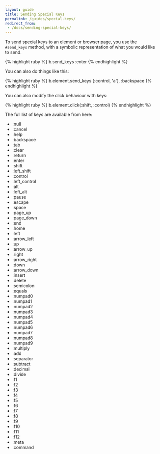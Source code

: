 ```yaml
---
layout: guide
title: Sending Special Keys
permalink: /guides/special-keys/
redirect_from: 
 - /docs/sending-special-keys/
---
```


<!--- TODO: Validate Examples --->
<!--- TODO: These should be `#set` not `#send_keys` right? --->

To send special keys to an element or browser page, you use the `#send_keys` method, with a symbolic representation of what 
you would like to send.

{% highlight ruby %}
b.send_keys :enter
{% endhighlight %}

You can also do things like this:

{% highlight ruby %}
b.element.send_keys [:control, 'a'], :backspace
{% endhighlight %}

You can also modify the click behaviour with keys:

{% highlight ruby %}
b.element.click(:shift, :control)
{% endhighlight %}

The full list of keys are available from here:

* :null
* :cancel
* :help
* :backspace
* :tab
* :clear
* :return
* :enter
* :shift
* :left_shift
* :control
* :left_control
* :alt
* :left_alt
* :pause
* :escape
* :space
* :page_up
* :page_down
* :end
* :home
* :left
* :arrow_left
* :up
* :arrow_up
* :right
* :arrow_right
* :down
* :arrow_down
* :insert
* :delete
* :semicolon
* :equals
* :numpad0
* :numpad1
* :numpad2
* :numpad3
* :numpad4
* :numpad5
* :numpad6
* :numpad7
* :numpad8
* :numpad9
* :multiply
* :add
* :separator
* :subtract
* :decimal
* :divide
* :f1
* :f2
* :f3
* :f4
* :f5
* :f6
* :f7
* :f8
* :f9
* :f10
* :f11
* :f12
* :meta
* :command
